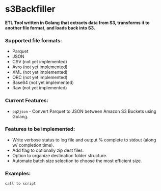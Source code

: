 # s3Backfiller

**ETL Tool written in Golang that extracts data from S3, transforms it to another file format, and loads back into S3.**

### Supported file formats:
- Parquet
- JSON
- CSV (not yet implemented)
- Avro (not yet implemented)
- XML (not yet implemented)
- ORC (not yet implemented)
- Base64 (not yet implemented)
- Raw (not yet implemented)

### Current Features:
- `pq2json` - Convert Parquet to JSON between Amazon S3 Buckets using Golang.

### Features to be implemented:
- Write verbose status to log file and output % complete to stdout (along w/ completion time).
- Add flag to optionally zip dest files.
- Option to organize destination folder structure. 
- Automate batch size selection to choose the most efficient size. 

### Examples:

`call to script`

